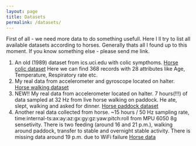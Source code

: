 ```yaml
---
layout: page
title: Datasets
permalink: /datasets/
---
```


First of all - we need more data to do something usefull. Here I ll try to list all available datasets according to horses.
Generally thats all I found up to this moment. If you know something else - please send me link.

1. An old (1989) dataset from ics.uci.edu with colic sympthoms. [Horse colic dataset][Horse-colic]
   Here we can find 368 records with 28  attributes like Age, Temperature, Respiratory rate etc.
2. My real data from accelerometer and gyroscope located on halter. [Horse walking dataset][steps]
3. NEW!! My real data from accelerometer located on halter. 7 hours(!!!) of data sampled at 32 Hz from live horse walking on paddock. He ate, slept, walking and asked for dinner. [Horse paddock dataset][steps]
4. Another real data collected from horse. ~15 hours / 50 Hz sampling rate, time:internal-ts:ax:ay:az:gx:gy:gz:yaw:pitch:roll from MPU 6050 8g sensetivity. There is two feeding (around 16 and 21 p.m.), walking around paddock, transfer to stable and overnight stable activity. There is missing data around 19 p.m. due to WiFi failure [Horse  data][15hrs]

[Horse-colic]:https://www.kaggle.com/uciml/horse-colic#horse.csv
[steps]:https://github.com/imelekhin/datasets
[15hrs]:/assets/50hz8hrovernight.txt.gz

